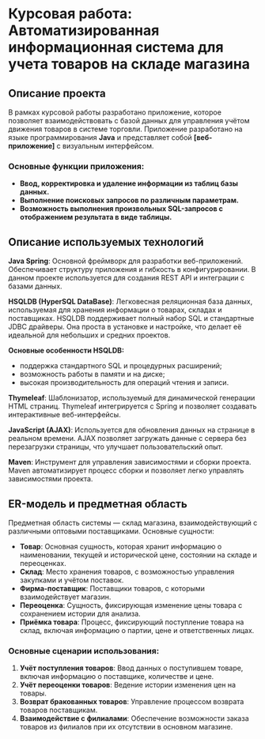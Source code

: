# **Курсовая работа: Автоматизированная информационная система для учета товаров на складе магазина**

## **Описание проекта**

В рамках курсовой работы разработано приложение, которое позволяет взаимодействовать с базой данных для управления учётом движения товаров в системе торговли. Приложение разработано на языке программирования **Java** и представляет собой **[веб-приложение]** с визуальным интерфейсом.

### **Основные функции приложения:**
- **Ввод, корректировка и удаление информации из таблиц базы данных.**
- **Выполнение поисковых запросов по различным параметрам.**
- **Возможность выполнения произвольных SQL-запросов с отображением результата в виде таблицы.**

## **Описание используемых технологий**

**Java Spring**: Основной фреймворк для разработки веб-приложений. Обеспечивает структуру приложения и гибкость в конфигурировании. В данном проекте используется для создания REST API и интеграции с базами данных.

**HSQLDB (HyperSQL DataBase)**: Легковесная реляционная база данных, используемая для хранения информации о товарах, складах и поставщиках. HSQLDB поддерживает полный набор SQL и стандартные JDBC драйверы. Она проста в установке и настройке, что делает её идеальной для небольших и средних проектов.

**Основные особенности HSQLDB:**
- поддержка стандартного SQL и процедурных расширений;
- возможность работы в памяти и на диске;
- высокая производительность для операций чтения и записи.

**Thymeleaf**: Шаблонизатор, используемый для динамической генерации HTML страниц. Thymeleaf интегрируется с Spring и позволяет создавать интерактивные веб-интерфейсы.

**JavaScript (AJAX)**: Используется для обновления данных на странице в реальном времени. AJAX позволяет загружать данные с сервера без перезагрузки страницы, что улучшает пользовательский опыт.

**Maven**: Инструмент для управления зависимостями и сборки проекта. Maven автоматизирует процесс сборки и позволяет легко управлять зависимостями проекта.

## **ER-модель и предметная область**

Предметная область системы — склад магазина, взаимодействующий с различными оптовыми поставщиками. Основные сущности:
- **Товар**: Основная сущность, которая хранит информацию о наименовании, текущей и исторической цене, состоянии на складе и переоценках.
- **Склад**: Место хранения товаров, с возможностью управления закупками и учётом поставок.
- **Фирма-поставщик**: Поставщики товаров, с которыми взаимодействует магазин.
- **Переоценка**: Сущность, фиксирующая изменение цены товара с сохранением истории для анализа.
- **Приёмка товара**: Процесс, фиксирующий поступление товара на склад, включая информацию о партии, цене и ответственных лицах.

### **Основные сценарии использования:**
1. **Учёт поступления товаров**: Ввод данных о поступившем товаре, включая информацию о поставщике, количестве и цене.
2. **Учёт переоценки товаров**: Ведение истории изменения цен на товары.
3. **Возврат бракованных товаров**: Управление процессом возврата товаров поставщикам.
4. **Взаимодействие с филиалами**: Обеспечение возможности заказа товаров из филиалов при их отсутствии в основном магазине.
